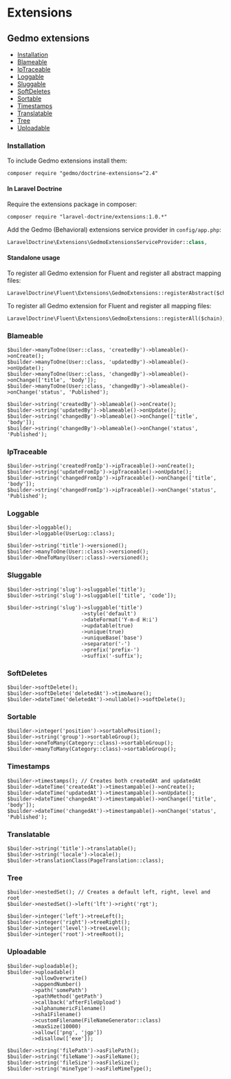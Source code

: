 # Extensions


## Gedmo extensions
- [Installation](#installation)
- [Blameable](#blameable)
- [IpTraceable](#iptraceable)
- [Loggable](#loggable)
- [Sluggable](#sluggable)
- [SoftDeletes](#softdeletes)
- [Sortable](#sortable)
- [Timestamps](#timestamps)
- [Translatable](#translatable)
- [Tree](#tree)
- [Uploadable](#uploadable)
 
<a name="installation"></a>
### Installation

To include Gedmo extensions install them:

```
composer require "gedmo/doctrine-extensions=^2.4"
```

#### In Laravel Doctrine

Require the extensions package in composer:

```
composer require "laravel-doctrine/extensions:1.0.*"
```

Add the Gedmo (Behavioral) extensions service provider in `config/app.php`:

```php
LaravelDoctrine\Extensions\GedmoExtensionsServiceProvider::class,
```

#### Standalone usage

To register all Gedmo extension for Fluent and register all abstract mapping files:
```
LaravelDoctrine\Fluent\Extensions\GedmoExtensions::registerAbstract($chain);
```

To register all Gedmo extension for Fluent and register all mapping files:
```
LaravelDoctrine\Fluent\Extensions\GedmoExtensions::registerAll($chain);
```

<a name="blameable"></a>
### Blameable

```
$builder->manyToOne(User::class, 'createdBy')->blameable()->onCreate();
$builder->manyToOne(User::class, 'updatedBy')->blameable()->onUpdate();
$builder->manyToOne(User::class, 'changedBy')->blameable()->onChange(['title', 'body']);
$builder->manyToOne(User::class, 'changedBy')->blameable()->onChange('status', 'Published');

$builder->string('createdBy')->blameable()->onCreate();
$builder->string('updatedBy')->blameable()->onUpdate();
$builder->string('changedBy')->blameable()->onChange(['title', 'body']);
$builder->string('changedBy')->blameable()->onChange('status', 'Published');
```

<a name="iptraceable"></a>
### IpTraceable

```
$builder->string('createdFromIp')->ipTraceable()->onCreate();
$builder->string('updateFromIp')->ipTraceable()->onUpdate();
$builder->string('changedFromIp')->ipTraceable()->onChange(['title', 'body']);
$builder->string('changedFromIp')->ipTraceable()->onChange('status', 'Published');
```

<a name="loggable"></a>
### Loggable

```
$builder->loggable();
$builder->loggable(UserLog::class);

$builder->string('title')->versioned();
$builder->manyToOne(User::class)->versioned();
$builder->OneToMany(User::class)->versioned();
```

<a name="sluggable"></a>
### Sluggable

```
$builder->string('slug')->sluggable('title');
$builder->string('slug')->sluggable(['title', 'code']);

$builder->string('slug')->sluggable('title')
                        ->style('default')
                        ->dateFormat('Y-m-d H:i')
                        ->updatable(true)
                        ->unique(true)
                        ->uniqueBase('base')
                        ->separator('-')
                        ->prefix('prefix-')
                        ->suffix('-suffix');
```

<a name="softdeletes"></a>
### SoftDeletes

```
$builder->softDelete();
$builder->softDelete('deletedAt')->timeAware();
$builder->dateTime('deletedAt')->nullable()->softDelete();
```

<a name="sortable"></a>
### Sortable

```
$builder->integer('position')->sortablePosition();
$builder->string('group')->sortableGroup();
$builder->oneToMany(Category::class)->sortableGroup();
$builder->manyToMany(Category::class)->sortableGroup();
```

<a name="timestamps"></a>
### Timestamps

```
$builder->timestamps(); // Creates both createdAt and updatedAt
$builder->dateTime('createdAt')->timestampable()->onCreate();
$builder->dateTime('updatedAt')->timestampable()->onUpdate();
$builder->dateTime('changedAt')->timestampable()->onChange(['title', 'body']);
$builder->dateTime('changedAt')->timestampable()->onChange('status', 'Published');
```

<a name="translatable"></a>
### Translatable

```
$builder->string('title')->translatable();
$builder->string('locale')->locale();
$builder->translationClass(PageTranslation::class);
```

<a name="tree"></a>
### Tree

```
$builder->nestedSet(); // Creates a default left, right, level and root
$builder->nestedSet()->left('lft')->right('rgt');

$builder->integer('left')->treeLeft();
$builder->integer('right')->treeRight();
$builder->integer('level')->treeLevel();
$builder->integer('root')->treeRoot();
```

<a name="uploadable"></a>
### Uploadable

```
$builder->uploadable();
$builder->uploadable()
        ->allowOverwrite()
        ->appendNumber()
        ->path('somePath')
        ->pathMethod('getPath')
        ->callback('afterFileUpload')
        ->alphanumericFilename()
        ->sha1Filename()
        ->customFilename(FileNameGenerator::class)
        ->maxSize(10000)
        ->allow(['png', 'jgp'])
        ->disallow(['exe']);
        
$builder->string('filePath')->asFilePath();        
$builder->string('fileName')->asFileName();     
$builder->string('fileSize')->asFileSize();     
$builder->string('mineType')->asFileMimeType();     
```

